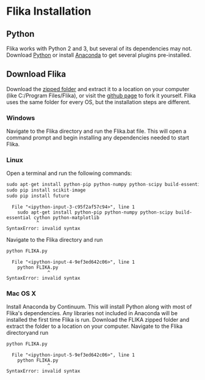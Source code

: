
# Flika Installation

## Python
Flika works with Python 2 and 3, but several of its dependencies may not.  Download [Python](https://www.python.org/downloads/) or install [Anaconda](https://www.continuum.io/downloads) to get several plugins pre-installed.
     
## Download Flika
Download the [zipped folder](https://github.com/kyleellefsen/Flika/archive/master.zip) and extract it to a location on your computer (like C:/Program Files/Flika), or visit the [github page](https://github.com/kyleellefsen/Flika/) to fork it yourself. Flika uses the same folder for every OS, but the installation steps are different.

### Windows
Navigate to the Flika directory and run the Flika.bat file. This will open a command prompt and begin installing any dependencies needed to start Flika.
### Linux
Open a terminal and run the following commands:


```python
sudo apt-get install python-pip python-numpy python-scipy build-essential cython python-matplotlib
sudo pip install scikit-image
sudo pip install future
```


      File "<ipython-input-3-c95f2af57c94>", line 1
        sudo apt-get install python-pip python-numpy python-scipy build-essential cython python-matplotlib
               ^
    SyntaxError: invalid syntax
    


Navigate to the Flika directory and run


```python
python FLIKA.py
```


      File "<ipython-input-4-9ef3ed642c06>", line 1
        python FLIKA.py
                   ^
    SyntaxError: invalid syntax
    


### Mac OS X
Install Anaconda by Continuum. This will install Python along with most of Flika's dependencies.
Any libraries not included in Anaconda will be installed the first time Flika is run.
Download the FLIKA zipped folder and extract the folder to a location on your computer. Navigate to the Flika directoryand run


```python
python FLIKA.py
```


      File "<ipython-input-5-9ef3ed642c06>", line 1
        python FLIKA.py
                   ^
    SyntaxError: invalid syntax
    

